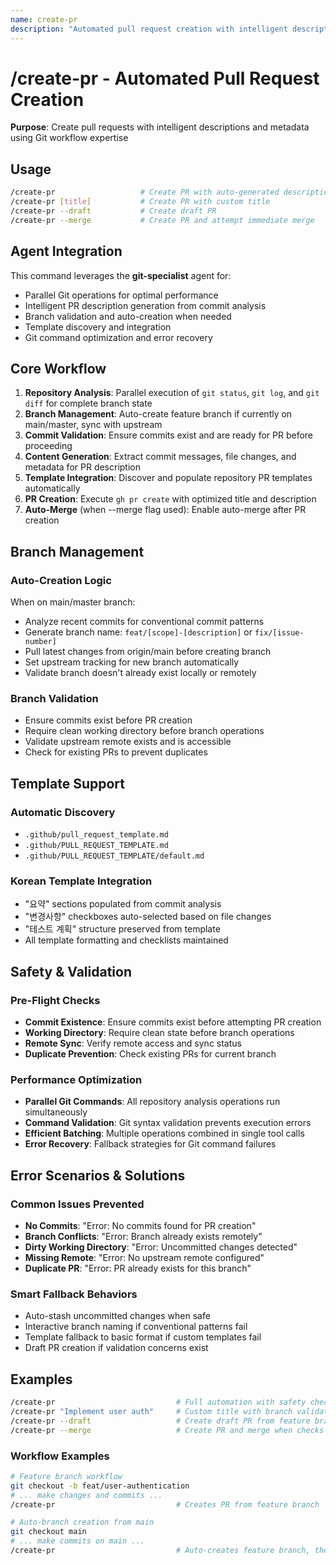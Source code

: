 ```yaml
---
name: create-pr
description: "Automated pull request creation with intelligent descriptions and metadata"
---
```


# /create-pr - Automated Pull Request Creation

**Purpose**: Create pull requests with intelligent descriptions and metadata using Git workflow expertise

## Usage

```bash
/create-pr                   # Create PR with auto-generated description
/create-pr [title]           # Create PR with custom title  
/create-pr --draft           # Create draft PR
/create-pr --merge           # Create PR and attempt immediate merge
```

## Agent Integration

This command leverages the **git-specialist** agent for:
- Parallel Git operations for optimal performance
- Intelligent PR description generation from commit analysis
- Branch validation and auto-creation when needed
- Template discovery and integration
- Git command optimization and error recovery

## Core Workflow

1. **Repository Analysis**: Parallel execution of `git status`, `git log`, and `git diff` for complete branch state
2. **Branch Management**: Auto-create feature branch if currently on main/master, sync with upstream
3. **Commit Validation**: Ensure commits exist and are ready for PR before proceeding
4. **Content Generation**: Extract commit messages, file changes, and metadata for PR description
5. **Template Integration**: Discover and populate repository PR templates automatically
6. **PR Creation**: Execute `gh pr create` with optimized title and description
7. **Auto-Merge** (when --merge flag used): Enable auto-merge after PR creation

## Branch Management

### Auto-Creation Logic
When on main/master branch:
- Analyze recent commits for conventional commit patterns
- Generate branch name: `feat/[scope]-[description]` or `fix/[issue-number]`
- Pull latest changes from origin/main before creating branch
- Set upstream tracking for new branch automatically
- Validate branch doesn't already exist locally or remotely

### Branch Validation
- Ensure commits exist before PR creation
- Require clean working directory before branch operations
- Validate upstream remote exists and is accessible
- Check for existing PRs to prevent duplicates

## Template Support

### Automatic Discovery
- `.github/pull_request_template.md`
- `.github/PULL_REQUEST_TEMPLATE.md`
- `.github/PULL_REQUEST_TEMPLATE/default.md`

### Korean Template Integration
- "요약" sections populated from commit analysis
- "변경사항" checkboxes auto-selected based on file changes
- "테스트 계획" structure preserved from template
- All template formatting and checklists maintained

## Safety & Validation

### Pre-Flight Checks
- **Commit Existence**: Ensure commits exist before attempting PR creation
- **Working Directory**: Require clean state before branch operations
- **Remote Sync**: Verify remote access and sync status
- **Duplicate Prevention**: Check existing PRs for current branch

### Performance Optimization
- **Parallel Git Commands**: All repository analysis operations run simultaneously
- **Command Validation**: Git syntax validation prevents execution errors
- **Efficient Batching**: Multiple operations combined in single tool calls
- **Error Recovery**: Fallback strategies for Git command failures

## Error Scenarios & Solutions

### Common Issues Prevented
- **No Commits**: "Error: No commits found for PR creation"
- **Branch Conflicts**: "Error: Branch already exists remotely"
- **Dirty Working Directory**: "Error: Uncommitted changes detected"
- **Missing Remote**: "Error: No upstream remote configured"
- **Duplicate PR**: "Error: PR already exists for this branch"

### Smart Fallback Behaviors
- Auto-stash uncommitted changes when safe
- Interactive branch naming if conventional patterns fail
- Template fallback to basic format if custom templates fail
- Draft PR creation if validation concerns exist

## Examples

```bash
/create-pr                           # Full automation with safety checks
/create-pr "Implement user auth"     # Custom title with branch validation
/create-pr --draft                   # Create draft PR from feature branch
/create-pr --merge                   # Create PR and merge when checks pass
```

### Workflow Examples
```bash
# Feature branch workflow
git checkout -b feat/user-authentication
# ... make changes and commits ...
/create-pr                           # Creates PR from feature branch

# Auto-branch creation from main
git checkout main
# ... make commits on main ...
/create-pr                           # Auto-creates feature branch, then PR
```
